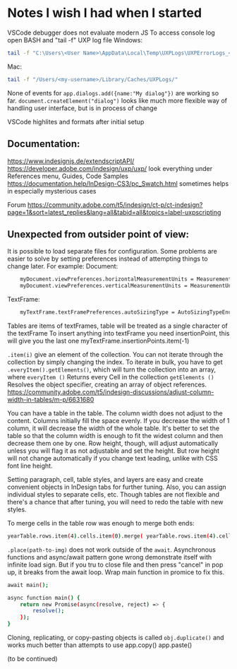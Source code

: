 # Notes I wish I had when I started

VSCode debugger does not evaluate modern JS
To access console log  open BASH and "tail -f" UXP log file
Windows:
```sh 
tail -f "C:\Users\<User Name>\AppData\Local\Temp\UXPLogs\UXPErrorLogs_<date>.log"
```
Mac: 
```sh
tail -f "/Users/<my-username>/Library/Caches/UXPLogs/"
```

None of events for `app.dialogs.add({name:"My dialog"})` are working so far.
`document.createElement("dialog")` looks like much more flexible way of handling user interface, but is in process of change

VSCode highlites and formats after initial setup

## Documentation:
https://www.indesignjs.de/extendscriptAPI/
https://developer.adobe.com/indesign/uxp/uxp/  look everything under References menu, Guides, Code Samples
https://documentation.help/InDesign-CS3/pc_Swatch.html  sometimes helps in especially mysterious cases

Forum
https://community.adobe.com/t5/indesign/ct-p/ct-indesign?page=1&sort=latest_replies&lang=all&tabid=all&topics=label-uxpscripting

## Unexpected from outsider point of view:

It is possible to load separate files for configuration.
Some problems are easier to solve by setting preferences instead of attempting things to change later. For example:
Document:
```sh
    myDocument.viewPreferences.horizontalMeasurementUnits = MeasurementUnits.POINTS;
    myDocument.viewPreferences.verticalMeasurementUnits = MeasurementUnits.POINTS;
```
TextFrame:
```sh
    myTextFrame.textFramePreferences.autoSizingType = AutoSizingTypeEnum.HEIGHT_AND_WIDTH;
```

Tables are items of textFrames, table will be treated as a single character of the textFrame
To insert anything into textFrame you need insertionPoint, this will give you the last one
myTextFrame.insertionPoints.item(-1)

`.item(i)` give an element of the collection. You can not iterate through the collection by simply changing the index.
To iterate in bulk, you have to get `.everyItem().getElements()`, which will turn the collection into an array, where
`everyItem ()` Returns every Cell in the collection
`getElements ()` Resolves the object specifier, creating an array of object references.
https://community.adobe.com/t5/indesign-discussions/adjust-column-width-in-tables/m-p/6631680

You can have a table in the table. The column width does not adjust to the content. Columns initially fill the space evenly. If you decrease the width of 1 column, it will decrease the width of the whole table. It's better to set the table so that the column width is enough to fit the widest column and then decrease them one by one. Row height, though, will adjust automatically unless you will flag it as not adjustable and set the height. But row height will not change automatically if you change text leading, unlike with CSS font line height.

Setting paragraph, cell, table styles, and layers are easy and create convenient objects in InDesign tabs for further tuning. Also, you can assign individual styles to separate cells, etc. Though tables are not flexible and there's a chance that after tuning, you will need to redo the table with new styles. 

To merge cells in the table row was enough to merge both ends:
```sh
yearTable.rows.item(4).cells.item(0).merge( yearTable.rows.item(4).cells.item(4) );
```

`.place(path-to-img)` does not work outside of the `await`. Asynchronous functions and async/await pattern gone wrong demonstrate itself with infinite load sign. But if you tru to close file and then press "cancel" in pop up, it breaks from the await loop. Wrap main function in promice to fix this. 

```sh
await main();

async function main() {
    return new Promise(async(resolve, reject) => {
        resolve();
    });
}
```

Cloning, replicating, or copy-pasting objects is called `obj.duplicate()` and works much better than attempts to use app.copy() app.paste()

(to be continued)